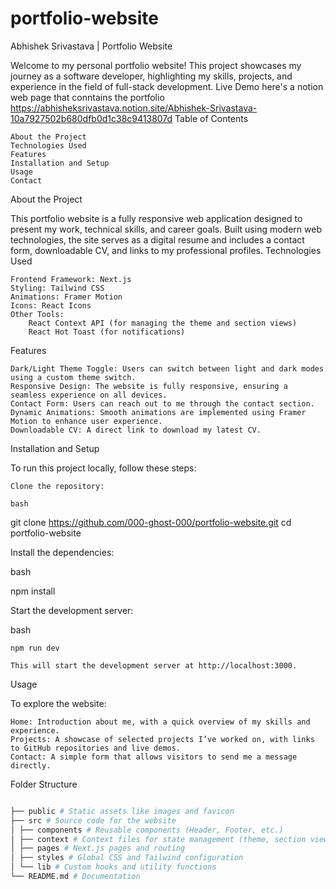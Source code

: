 # portfolio-website
Abhishek Srivastava | Portfolio Website

Welcome to my personal portfolio website! This project showcases my journey as a software developer, highlighting my skills, projects, and experience in the field of full-stack development.
Live Demo
here's a notion web page that conntains the portfolio
https://abhisheksrivastava.notion.site/Abhishek-Srivastava-10a7927502b680dfb0d1c38c9413807d
Table of Contents

    About the Project
    Technologies Used
    Features
    Installation and Setup
    Usage
    Contact

About the Project

This portfolio website is a fully responsive web application designed to present my work, technical skills, and career goals. Built using modern web technologies, the site serves as a digital resume and includes a contact form, downloadable CV, and links to my professional profiles.
Technologies Used

    Frontend Framework: Next.js
    Styling: Tailwind CSS
    Animations: Framer Motion
    Icons: React Icons
    Other Tools:
        React Context API (for managing the theme and section views)
        React Hot Toast (for notifications)

Features

    Dark/Light Theme Toggle: Users can switch between light and dark modes using a custom theme switch.
    Responsive Design: The website is fully responsive, ensuring a seamless experience on all devices.
    Contact Form: Users can reach out to me through the contact section.
    Dynamic Animations: Smooth animations are implemented using Framer Motion to enhance user experience.
    Downloadable CV: A direct link to download my latest CV.

Installation and Setup

To run this project locally, follow these steps:

    Clone the repository:

    bash

git clone https://github.com/000-ghost-000/portfolio-website.git
cd portfolio-website

Install the dependencies:

bash

npm install

Start the development server:

bash

    npm run dev

    This will start the development server at http://localhost:3000.

Usage

To explore the website:

    Home: Introduction about me, with a quick overview of my skills and experience.
    Projects: A showcase of selected projects I’ve worked on, with links to GitHub repositories and live demos.
    Contact: A simple form that allows visitors to send me a message directly.

Folder Structure

```graphql

├── public # Static assets like images and favicon
├── src # Source code for the website
│ ├── components # Reusable components (Header, Footer, etc.)
│ ├── context # Context files for state management (theme, section views)
│ ├── pages # Next.js pages and routing
│ ├── styles # Global CSS and Tailwind configuration
│ └── lib # Custom hooks and utility functions
└── README.md # Documentation
```
